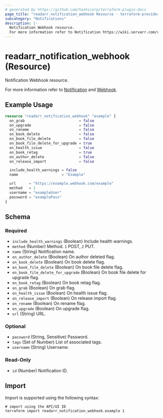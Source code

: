 ```yaml
---
# generated by https://github.com/hashicorp/terraform-plugin-docs
page_title: "readarr_notification_webhook Resource - terraform-provider-readarr"
subcategory: "Notifications"
description: |-
  Notification Webhook resource.
  For more information refer to Notification https://wiki.servarr.com/readarr/settings#connect and Webhook https://wiki.servarr.com/readarr/supported#webhook.
---
```


# readarr_notification_webhook (Resource)

<!-- subcategory:Notifications -->Notification Webhook resource.
For more information refer to [Notification](https://wiki.servarr.com/readarr/settings#connect) and [Webhook](https://wiki.servarr.com/readarr/supported#webhook).

## Example Usage

```terraform
resource "readarr_notification_webhook" "example" {
  on_grab                         = false
  on_upgrade                      = false
  on_rename                       = false
  on_book_delete                  = false
  on_book_file_delete             = false
  on_book_file_delete_for_upgrade = true
  on_health_issue                 = false
  on_book_retag                   = true
  on_author_delete                = false
  on_release_import               = false

  include_health_warnings = false
  name                    = "Example"

  url      = "https://example.webhook.com/example"
  method   = 1
  username = "exampleUser"
  password = "examplePass"
}
```

<!-- schema generated by tfplugindocs -->
## Schema

### Required

- `include_health_warnings` (Boolean) Include health warnings.
- `method` (Number) Method. `1` POST, `2` PUT.
- `name` (String) Notification name.
- `on_author_delete` (Boolean) On author deleted flag.
- `on_book_delete` (Boolean) On book delete flag.
- `on_book_file_delete` (Boolean) On book file delete flag.
- `on_book_file_delete_for_upgrade` (Boolean) On book file delete for upgrade flag.
- `on_book_retag` (Boolean) On book retag flag.
- `on_grab` (Boolean) On grab flag.
- `on_health_issue` (Boolean) On health issue flag.
- `on_release_import` (Boolean) On release import flag.
- `on_rename` (Boolean) On rename flag.
- `on_upgrade` (Boolean) On upgrade flag.
- `url` (String) URL.

### Optional

- `password` (String, Sensitive) Password.
- `tags` (Set of Number) List of associated tags.
- `username` (String) Username.

### Read-Only

- `id` (Number) Notification ID.

## Import

Import is supported using the following syntax:

```shell
# import using the API/UI ID
terraform import readarr_notification_webhook.example 1
```

